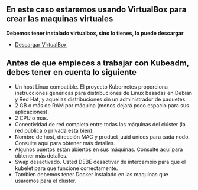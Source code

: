 ## En este caso estaremos usando VirtualBox para crear las maquinas virtuales

**Debemos tener instalado virtualbox, sino lo tienes, lo puede descargar**

- [Descargar VirtualBox](https://www.virtualbox.org/wiki/Downloads)

## Antes de que empieces a trabajar con Kubeadm, debes tener en cuenta lo siguiente

- Un host Linux compatible. El proyecto Kubernetes proporciona instrucciones genéricas para distribuciones de Linux basadas en Debian y Red Hat, y aquellas distribuciones sin un administrador de paquetes.
- 2 GB o más de RAM por máquina (menos dejará poco espacio para sus aplicaciones).
- 2 CPU o más.
- Conectividad de red completa entre todas las máquinas del clúster (la red pública o privada está bien).
- Nombre de host, dirección MAC y product_uuid únicos para cada nodo. Consulte aquí para obtener más detalles.
- Algunos puertos están abiertos en sus máquinas. Consulte aquí para obtener más detalles.
- Swap desactivado. Usted DEBE desactivar de intercambio para que el kubelet para que funcione correctamente.
- Tambien debemos tener Docker instalado en las maquinas que usaremos para el cluster.
